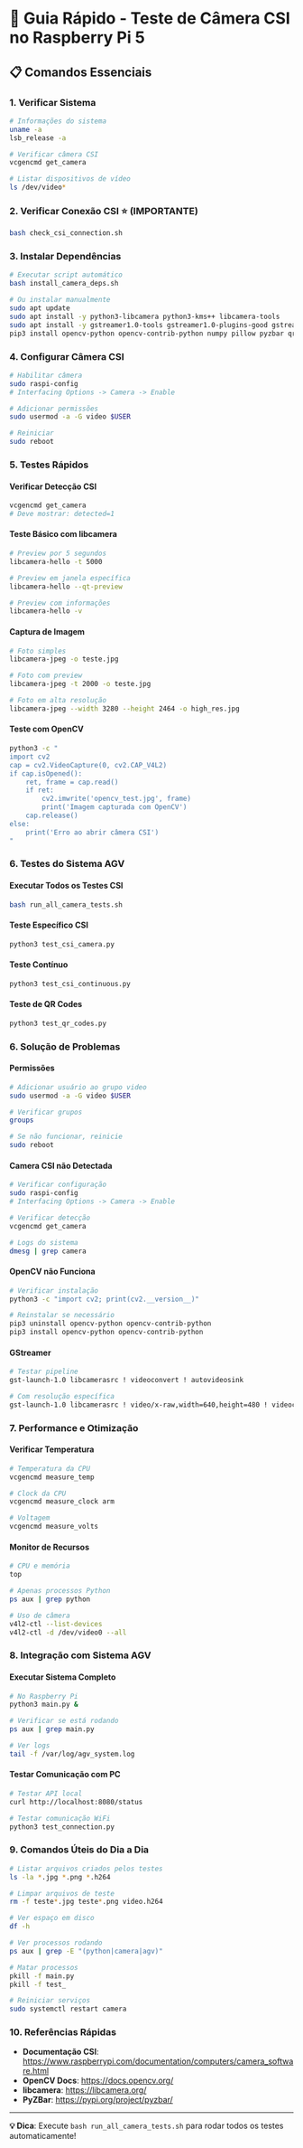 # 🚀 Guia Rápido - Teste de Câmera CSI no Raspberry Pi 5

## 📋 Comandos Essenciais

### 1. Verificar Sistema
```bash
# Informações do sistema
uname -a
lsb_release -a

# Verificar câmera CSI
vcgencmd get_camera

# Listar dispositivos de vídeo
ls /dev/video*
```

### 2. Verificar Conexão CSI ⭐ **(IMPORTANTE)**
```bash
bash check_csi_connection.sh
```

### 3. Instalar Dependências
```bash
# Executar script automático
bash install_camera_deps.sh

# Ou instalar manualmente
sudo apt update
sudo apt install -y python3-libcamera python3-kms++ libcamera-tools
sudo apt install -y gstreamer1.0-tools gstreamer1.0-plugins-good gstreamer1.0-plugins-bad gstreamer1.0-libcamera
pip3 install opencv-python opencv-contrib-python numpy pillow pyzbar qrcode[pil]
```

### 4. Configurar Câmera CSI
```bash
# Habilitar câmera
sudo raspi-config
# Interfacing Options -> Camera -> Enable

# Adicionar permissões
sudo usermod -a -G video $USER

# Reiniciar
sudo reboot
```

### 5. Testes Rápidos

#### Verificar Detecção CSI
```bash
vcgencmd get_camera
# Deve mostrar: detected=1
```

#### Teste Básico com libcamera
```bash
# Preview por 5 segundos
libcamera-hello -t 5000

# Preview em janela específica
libcamera-hello --qt-preview

# Preview com informações
libcamera-hello -v
```

#### Captura de Imagem
```bash
# Foto simples
libcamera-jpeg -o teste.jpg

# Foto com preview
libcamera-jpeg -t 2000 -o teste.jpg

# Foto em alta resolução
libcamera-jpeg --width 3280 --height 2464 -o high_res.jpg
```

#### Teste com OpenCV
```bash
python3 -c "
import cv2
cap = cv2.VideoCapture(0, cv2.CAP_V4L2)
if cap.isOpened():
    ret, frame = cap.read()
    if ret:
        cv2.imwrite('opencv_test.jpg', frame)
        print('Imagem capturada com OpenCV')
    cap.release()
else:
    print('Erro ao abrir câmera CSI')
"
```

### 6. Testes do Sistema AGV

#### Executar Todos os Testes CSI
```bash
bash run_all_camera_tests.sh
```

#### Teste Específico CSI
```bash
python3 test_csi_camera.py
```

#### Teste Contínuo
```bash
python3 test_csi_continuous.py
```

#### Teste de QR Codes
```bash
python3 test_qr_codes.py
```

### 6. Solução de Problemas

#### Permissões
```bash
# Adicionar usuário ao grupo video
sudo usermod -a -G video $USER

# Verificar grupos
groups

# Se não funcionar, reinicie
sudo reboot
```

#### Camera CSI não Detectada
```bash
# Verificar configuração
sudo raspi-config
# Interfacing Options -> Camera -> Enable

# Verificar detecção
vcgencmd get_camera

# Logs do sistema
dmesg | grep camera
```

#### OpenCV não Funciona
```bash
# Verificar instalação
python3 -c "import cv2; print(cv2.__version__)"

# Reinstalar se necessário
pip3 uninstall opencv-python opencv-contrib-python
pip3 install opencv-python opencv-contrib-python
```

#### GStreamer
```bash
# Testar pipeline
gst-launch-1.0 libcamerasrc ! videoconvert ! autovideosink

# Com resolução específica
gst-launch-1.0 libcamerasrc ! video/x-raw,width=640,height=480 ! videoconvert ! autovideosink
```

### 7. Performance e Otimização

#### Verificar Temperatura
```bash
# Temperatura da CPU
vcgencmd measure_temp

# Clock da CPU
vcgencmd measure_clock arm

# Voltagem
vcgencmd measure_volts
```

#### Monitor de Recursos
```bash
# CPU e memória
top

# Apenas processos Python
ps aux | grep python

# Uso de câmera
v4l2-ctl --list-devices
v4l2-ctl -d /dev/video0 --all
```

### 8. Integração com Sistema AGV

#### Executar Sistema Completo
```bash
# No Raspberry Pi
python3 main.py &

# Verificar se está rodando
ps aux | grep main.py

# Ver logs
tail -f /var/log/agv_system.log
```

#### Testar Comunicação com PC
```bash
# Testar API local
curl http://localhost:8080/status

# Testar comunicação WiFi
python3 test_connection.py
```

### 9. Comandos Úteis do Dia a Dia

```bash
# Listar arquivos criados pelos testes
ls -la *.jpg *.png *.h264

# Limpar arquivos de teste
rm -f teste*.jpg teste*.png video.h264

# Ver espaço em disco
df -h

# Ver processos rodando
ps aux | grep -E "(python|camera|agv)"

# Matar processos
pkill -f main.py
pkill -f test_

# Reiniciar serviços
sudo systemctl restart camera
```

### 10. Referências Rápidas

- **Documentação CSI**: https://www.raspberrypi.com/documentation/computers/camera_software.html
- **OpenCV Docs**: https://docs.opencv.org/
- **libcamera**: https://libcamera.org/
- **PyZBar**: https://pypi.org/project/pyzbar/

---

**💡 Dica**: Execute `bash run_all_camera_tests.sh` para rodar todos os testes automaticamente!